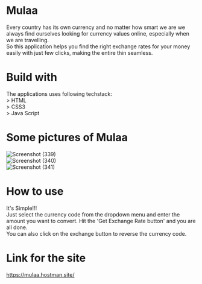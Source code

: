 # Mulaa
Every country has its own currency and no matter how smart we are we always find ourselves looking for currency values online, especially when we are travelling.</br>
So this application helps you find the right exchange rates for your money easily with just few clicks, making the entire thin seamless.

# Build with
The applications uses following techstack:
</br> > HTML
</br> > CSS3
</br> > Java Script

# Some pictures of Mulaa

![Screenshot (339)](https://user-images.githubusercontent.com/90374307/155871467-1794ff9f-dd5b-4939-ad1b-1ff81cd31a0d.png)</br>
![Screenshot (340)](https://user-images.githubusercontent.com/90374307/155871612-80051e45-a180-4246-95fd-c951b32b4553.png)</br>
![Screenshot (341)](https://user-images.githubusercontent.com/90374307/155871474-32df909e-721d-4546-aa32-5598e4a5ea67.png)

# How to use
It's Simple!!!
</br> Just select the currency code from the dropdown menu and enter the amount you want to convert. Hit the 'Get Exchange Rate button' and you are all done.</br> 
You can also click on the exchange button to reverse the currency code.

# Link for the site
 https://mulaa.hostman.site/
